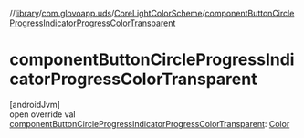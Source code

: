 //[library](../../../index.md)/[com.glovoapp.uds](../index.md)/[CoreLightColorScheme](index.md)/[componentButtonCircleProgressIndicatorProgressColorTransparent](component-button-circle-progress-indicator-progress-color-transparent.md)

# componentButtonCircleProgressIndicatorProgressColorTransparent

[androidJvm]\
open override val [componentButtonCircleProgressIndicatorProgressColorTransparent](component-button-circle-progress-indicator-progress-color-transparent.md): [Color](https://developer.android.com/reference/kotlin/androidx/compose/ui/graphics/Color.html)
